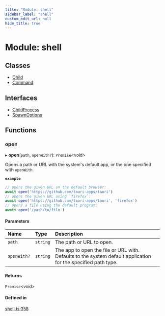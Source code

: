 ```yaml
---
title: "Module: shell"
sidebar_label: "shell"
custom_edit_url: null
hide_title: true
---
```


# Module: shell

## Classes

- [Child](../classes/shell.child.md)
- [Command](../classes/shell.command.md)

## Interfaces

- [ChildProcess](../interfaces/shell.childprocess.md)
- [SpawnOptions](../interfaces/shell.spawnoptions.md)

## Functions

### open

▸ **open**(`path`, `openWith?`): `Promise`<void\>

Opens a path or URL with the system's default app,
or the one specified with `openWith`.

**`example`**
```typescript
// opens the given URL on the default browser:
await open('https://github.com/tauri-apps/tauri')
// opens the given URL using `firefox`:
await open('https://github.com/tauri-apps/tauri', 'firefox')
// opens a file using the default program:
await open('/path/to/file')
```

#### Parameters

| Name | Type | Description |
| :------ | :------ | :------ |
| `path` | `string` | The path or URL to open. |
| `openWith?` | `string` | The app to open the file or URL with. Defaults to the system default application for the specified path type. |

#### Returns

`Promise`<void\>

#### Defined in

[shell.ts:358](https://github.com/tauri-apps/tauri/blob/1be3546/tooling/api/src/shell.ts#L358)
